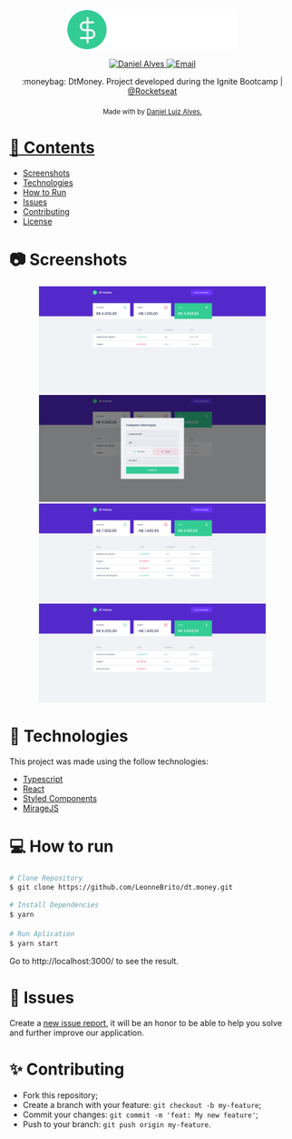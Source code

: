 <p align="center">
   <img src="./.github/logo.svg" alt="Move It" width="300"/>
</p>

<p align="center">	
   <a href="https://www.linkedin.com/in/daniel-luiz-alves-791a7911a/">
      <img alt="Daniel Alves" src="https://img.shields.io/badge/-Daniel Luiz Alves-5965e0?style=flat&logo=Linkedin&logoColor=white" />
   </a>
  <a href="mailto:daniel.madeireira@gmail.com">
   <img alt="Email" src="https://img.shields.io/badge/-daniel.madeireira%40gmail.com-%23525DCB" />
  </a>
</p>

<p align="center">
  :moneybag: DtMoney. Project developed during the Ignite Bootcamp  | <a href="https://github.com/Rocketseat">@Rocketseat</a>
</p>

<div align="center">
  <sub> Made with by
    <a href="https://github.com/LeonneBrito">Daniel Luiz Alves.
  </sub>
</div>

# 📌 Contents

* [Screenshots](#camera-screenshot) 
* [Technologies](#rocket-technologies) 
* [How to Run](#computer-how-to-run)
* [Issues](#bug-issues)
* [Contributing](#sparkles-issues)
* [License](#page_facing_up-license)

# :camera: Screenshots
<div align="center">
   <img src="./.github/screen1.png" width="400px">
   <img src="./.github/screen2.png" width="400px">
   <img src="./.github/screen3.png" width="400px">
   <img src="./.github/screen4.png" width="400px">
</div>

# :rocket: Technologies
This project was made using the follow technologies:

* [Typescript](https://www.typescriptlang.org/)      
* [React](https://reactjs.org/)      
* [Styled Components](https://styled-components.com/)
* [MirageJS](https://miragejs.com/)

# :computer: How to run

```bash
# Clone Repository
$ git clone https://github.com/LeonneBrito/dt.money.git
```

```bash
# Install Dependencies
$ yarn

# Run Aplication
$ yarn start
```
Go to http://localhost:3000/ to see the result.

# :bug: Issues

Create a <a href="https://github.com/LeonneBrito/dt.money/issues">new issue report</a>, it will be an honor to be able to help you solve and further improve our application.

# :sparkles: Contributing

- Fork this repository;
- Create a branch with your feature: `git checkout -b my-feature`;
- Commit your changes: `git commit -m 'feat: My new feature'`;
- Push to your branch: `git push origin my-feature`.


